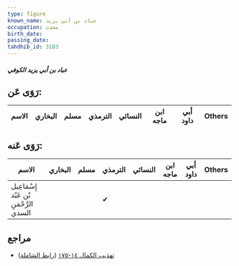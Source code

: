 ```yaml
---
type: figure
known_name: عباد بن أبي يزيد
occupation: محدث
birth_date:
passing_date:
tahdhib_id: 3103
---
```

##### عباد بن أبي يزيد الكوفي

## رَوَى عَن:
| الاسم | البخاري | مسلم | الترمذي | النسائي | ابن ماجه | أبي داود | Others |
| ----- | ------- | ---- | ------- | ------- | -------- | -------- | ------ |
## رَوَى عَنه:
| الاسم                                   | البخاري | مسلم | الترمذي | النسائي | ابن ماجه | أبي داود | Others |
| --------------------------------------- | ------- | ---- | ------- | ------- | -------- | -------- | ------ |
| إِسْمَاعِيل بْن عَبْد الرَّحْمَنِ السدي |         |      | ✔       |         |          |          |        |
## مراجع
- [تهذيب الكمال ١٤-١٧٥](obsidian://open?vault=Tahdhib-al-Kamal&file=Figures/٣١٠٣-عباد%20بن%20أبي%20يزيد%20الكوفي) ([رابط الشاملة](https://shamela.ws/book/3722/7103))